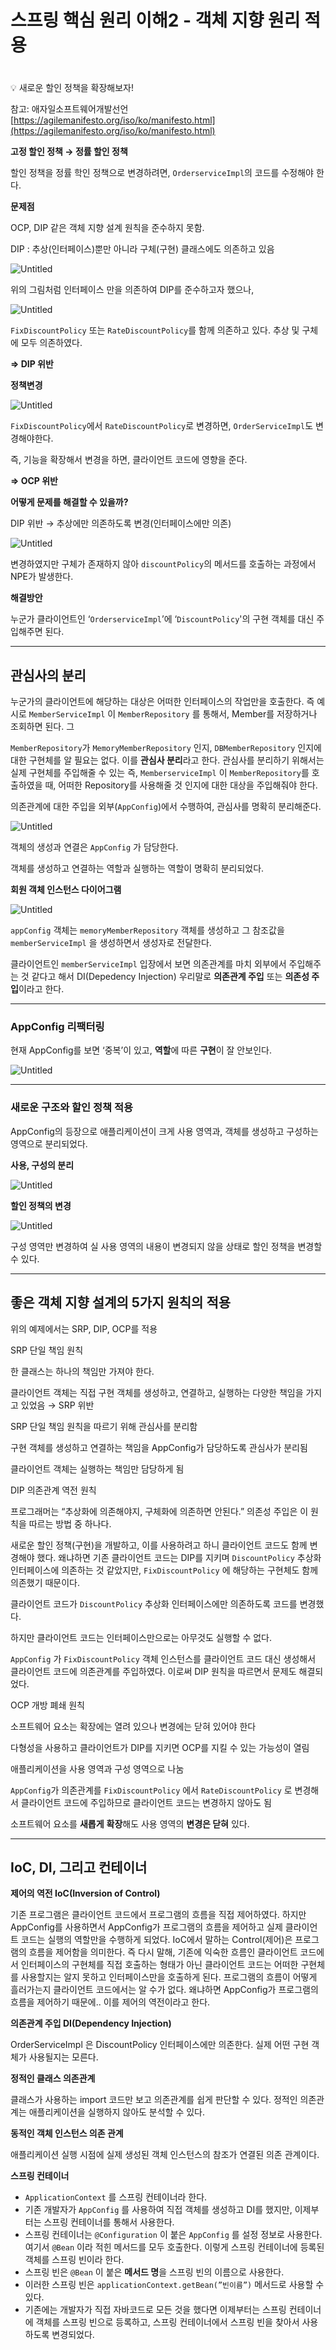 # 스프링 핵심 원리 이해2 - 객체 지향 원리 적용

# 

<aside>
💡 새로운 할인 정책을 확장해보자!

</aside>

참고: 애자일소프트웨어개발선언 [https://agilemanifesto.org/iso/ko/manifesto.html](https://agilemanifesto.org/iso/ko/manifesto.html)

**고정 할인 정책 → 정률 할인 정책**

할인 정책을 정률 학인 정책으로 변경하려면, `OrderserviceImpl`의 코드를 수정해야 한다.

**문제점**

OCP, DIP 같은 객체 지향 설계 원칙을 준수하지 못함.

DIP : 추상(인터페이스)뿐만 아니라 구체(구현) 클래스에도 의존하고 있음

![Untitled](../img/스프링핵심원리이해2-객체지향원리적용/Untitled.png)

위의 그림처럼 인터페이스 만을 의존하여 DIP를 준수하고자 했으나,

![Untitled](../img/스프링핵심원리이해2-객체지향원리적용/Untitled%201.png)

`FixDiscountPolicy` 또는 `RateDiscountPolicy`를 함께 의존하고 있다. 추상 및 구체에 모두 의존하였다.

**⇒ DIP 위반**

**정책변경**

![Untitled](../img/스프링핵심원리이해2-객체지향원리적용/Untitled%202.png)

`FixDiscountPolicy`에서 `RateDiscountPolicy`로 변경하면, `OrderServiceImpl`도 변경해야한다.

즉, 기능을 확장해서 변경을 하면, 클라이언트 코드에 영향을 준다.

**⇒ OCP 위반**

**어떻게 문제를 해결할 수 있을까?**

DIP 위반 → 추상에만 의존하도록 변경(인터페이스에만 의존)

![Untitled](../img/스프링핵심원리이해2-객체지향원리적용/Untitled%203.png)

변경하였지만 구체가 존재하지 않아 `discountPolicy`의 메서드를 호출하는 과정에서 NPE가 발생한다.

**해결방안**

누군가 클라이언트인 ‘`OrderserviceImpl`’에 ‘`DiscountPolicy`'의 구현 객체를 대신 주입해주면 된다.

---

## **관심사의 분리**

누군가의 클라이언트에 해당하는 대상은 어떠한 인터페이스의 작업만을 호출한다. 즉 예시로 `MemberServiceImpl` 이 `MemberRepository` 를 통해서, Member를 저장하거나 조회하면 된다. 그  

`MemberRepository`가 `MemoryMemberRepository` 인지, `DBMemberRepository` 인지에 대한 구현체를 알 필요는 없다. 이를 **관심사 분리**라고 한다. 관심사를 분리하기 위해서는 실제 구현체를 주입해줄 수 있는 즉, `MemberserviceImpl` 이 `MemberRepository`를 호출하였을 때, 어떠한 Repository를 사용해줄 것 인지에 대한 대상을 주입해줘야 한다.

의존관계에 대한 주입을 외부(`AppConfig`)에서 수행하여, 관심사를 명확히 분리해준다.

![Untitled](../img/스프링핵심원리이해2-객체지향원리적용/Untitled%204.png)

객체의 생성과 연결은 `AppConfig` 가 담당한다.

객체를 생성하고 연결하는 역할과 실행하는 역할이 명확히 분리되었다.

**회원 객체 인스턴스 다이어그램**

![Untitled](../img/스프링핵심원리이해2-객체지향원리적용/Untitled%205.png)

`appConfig` 객체는 `memoryMemberRepository` 객체를 생성하고 그 참조값을 `memberServiceImpl` 을 생성하면서 생성자로 전달한다.

클라이언트인 `memberServiceImpl` 입장에서 보면 의존관계를 마치 외부에서 주입해주는 것 같다고 해서 DI(Depedency Injection) 우리말로 **의존관계 주입** 또는 **의존성 주입**이라고 한다.

---

### AppConfig 리팩터링

현재 AppConfig를 보면 ‘중복’이 있고, **역할**에 따른 **구현**이 잘 안보인다.

![Untitled](../img/스프링핵심원리이해2-객체지향원리적용/Untitled%206.png)

---

### 새로운 구조와 할인 정책 적용

AppConfig의 등장으로 애플리케이션이 크게 사용 영역과, 객체를 생성하고 구성하는 영역으로 분리되었다.

**사용, 구성의 분리**

![Untitled](../img/스프링핵심원리이해2-객체지향원리적용/Untitled%207.png)

**할인 정책의 변경**

![Untitled](../img/스프링핵심원리이해2-객체지향원리적용/Untitled%208.png)

구성 영역만 변경하여 실 사용 영역의 내용이 변경되지 않을 상태로 할인 정책을 변경할 수 있다.

---

## 좋은 객체 지향 설계의 5가지 원칙의 적용

위의 예제에서는 SRP, DIP, OCP를 적용

SRP 단일 책임 원칙

한 클래스는 하나의 책임만 가져야 한다.

클라이언트 객체는 직접 구현 객체를 생성하고, 연결하고, 실행하는 다양한 책임을 가지고 있었음 → SRP 위반

SRP 단일 책임 원칙을 따르기 위해 관심사를 분리함

구현 객체를 생성하고 연결하는 책임을 AppConfig가 담당하도록 관심사가 분리됨

클라이언트 객체는 실행하는 책임만 담당하게 됨

DIP 의존관계 역전 원칙

프로그래머는 “추상화에 의존해야지, 구체화에 의존하면 안된다.” 의존성 주입은 이 원칙을 따르는 방법 중 하나다.

새로운 할인 정책(구현)을 개발하고, 이를 사용하려고 하니 클라이언트 코드도 함께 변경해야 했다. 왜냐하면 기존 클라이언트 코드는 DIP를 지키며 `DiscountPolicy` 추상화 인터페이스에 의존하는 것 같았지만, `FixDiscountPolicy` 에 해당하는 구현체도 함께 의존했기 때문이다.

클라이언트 코드가 `DiscountPolicy` 추상화 인터페이스에만 의존하도록 코드를 변경했다.

하지만 클라이언트 코드는 인터페이스만으로는 아무것도 실행할 수 없다.

`AppConfig` 가 `FixDiscountPolicy` 객체 인스턴스를 클라이언트 코드 대신 생성해서 클라이언트 코드에 의존관계를 주입하였다. 이로써 DIP 원칙을 따르면서 문제도 해결되었다.

OCP 개방 폐쇄 원칙

소프트웨어 요소는 확장에는 열려 있으나 변경에는 닫혀 있어야 한다

다형성을 사용하고 클라이언트가 DIP를 지키면 OCP를 지킬 수 있는 가능성이 열림

애플리케이션을 사용 영역과 구성 영역으로 나눔

`AppConfig`가 의존관계를 `FixDiscountPolicy` 에서 `RateDiscountPolicy` 로 변경해서 클라이언트 코드에 주입하므로 클라이언트 코드는 변경하지 않아도 됨

소프트웨어 요소를 **새롭게** **확장**해도 사용 영역의 **변경은 닫혀** 있다.

---

## IoC, DI, 그리고 컨테이너

**제어의 역전 IoC(Inversion of Control)**

기존 프로그램은 클라이언트 코드에서 프로그램의 흐름을 직접 제어하였다. 하지만 AppConfig를 사용하면서 AppConfig가 프로그램의 흐름을 제어하고 실제 클라이언트 코드는 실행의 역할만을 수행하게 되었다. IoC에서 말하는 Control(제어)은 프로그램의 흐름을 제어함을 의미한다. 즉 다시 말해, 기존에 익숙한 흐름인 클라이언트 코드에서 인터페이스의 구현체를 직접 호출하는 형태가 아닌 클라이언트 코드는 어떠한 구현체를 사용할지는 알지 못하고 인터페이스만을 호출하게 된다. 프로그램의 흐름이 어떻게 흘러가는지 클라이언트 코드에서는 알 수가 없다. 왜냐하면 AppConfig가 프로그램의 흐름을 제어하기 때문에.. 이를 제어의 역전이라고 한다.

**의존관계 주입 DI(Dependency Injection)**

OrderServiceImpl 은 DiscountPolicy 인터페이스에만 의존한다. 실제 어떤 구현 객체가 사용될지는 모른다.

**정적인 클래스 의존관계**

클래스가 사용하는 import 코드만 보고 의존관계를 쉽게 판단할 수 있다. 정적인 의존관계는 애플리케이션을 실행하지 않아도 분석할 수 있다.

**동적인 객체 인스턴스 의존 관계**

애플리케이션 실행 시점에 실제 생성된 객체 인스턴스의 참조가 연결된 의존 관계이다.

**스프링 컨테이너**

- `ApplicationContext` 를 스프링 컨테이너라 한다.
- 기존 개발자가 `AppConfig` 를 사용하여 직접 객체를 생성하고 DI를 했지만, 이제부터는 스프링 컨테이너를 통해서 사용한다.
- 스프링 컨테이너는 `@Configuration` 이 붙은 `AppConfig` 를 설정 정보로 사용한다. 여기서 `@Bean` 이라 적힌 메서드를 모두 호출한다. 이렇게 스프링 컨테이너에 등록된 객체를 스프링 빈이라 한다.
- 스프링 빈은 `@Bean` 이 붙은 **메서드 명**을 스프링 빈의 이름으로 사용한다.
- 이러한 스프링 빈은 `applicationContext.getBean(”빈이름”)` 메서드로 사용할 수 있다.
- 기존에는 개발자가 직접 자바코드로 모든 것을 했다면 이제부터는 스프링 컨테이너에 객체를 스프링 빈으로 등록하고, 스프링 컨테이너에서 스프링 빈을 찾아서 사용하도록 변경되었다.